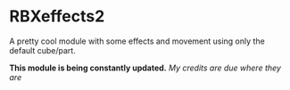# RBXeffects2

A pretty cool module with some effects and movement using only the default cube/part.

**This module is being constantly updated.**
*My credits are due where they are*
